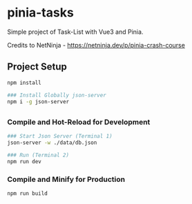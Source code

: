 # pinia-tasks

Simple project of Task-List with Vue3 and Pinia.

Credits to NetNinja - https://netninja.dev/p/pinia-crash-course

## Project Setup

```sh
npm install

### Install Globally json-server
npm i -g json-server

```

##

### Compile and Hot-Reload for Development

```sh
### Start Json Server (Terminal 1)
json-server -w ./data/db.json

### Run (Terminal 2)
npm run dev
```

### Compile and Minify for Production

```sh
npm run build
```
